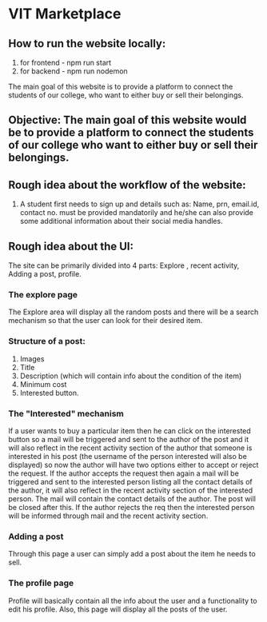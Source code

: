 # VIT Marketplace

## How to run the website locally:
1. for frontend - npm run start
2. for backend - npm run nodemon

The main goal of this website is to provide a platform to connect the students of our college, who want to either buy or sell their belongings.

## Objective: The main goal of this website would be to provide a platform to connect the students of our college who want to either buy or sell their belongings.

## Rough idea about the workflow of the website:
1. A student first needs to sign up and details such as: Name, prn, email.id, contact no. must be provided mandatorily and he/she can also provide some additional information about their social media handles.

## Rough idea about the UI:
The site can be primarily divided into 4 parts: Explore , recent activity, Adding a post, profile.

### The explore page
The Explore area will display all the random posts and there will be a search mechanism so that the user can look for their desired item.

### Structure of a post:
1. Images
2. Title
3. Description (which will contain info about the condition of the item)
4. Minimum cost
5. Interested button.

### The "Interested" mechanism
If a user wants to buy a particular item then he can click on the interested button so a mail will be triggered and sent to the author of the post and it will also reflect in the recent activity section of the author that someone is interested in his post (the username of the person interested will also be displayed) so now the author will have two options either to accept or reject the request. If the author accepts the request then again a mail will be triggered and sent to the interested person listing all the contact details of the author, it will also reflect in the recent activity section of the interested person. The mail will contain the contact details of the author. The post will be closed after this. If the author rejects the req then the interested person will be informed through mail and the recent activity section.

### Adding a post
Through this page a user can simply add a post about the item he needs to sell.

### The profile page
Profile will basically contain all the info about the user and a functionality to edit his profile. Also, this page will display all the posts of the user.
